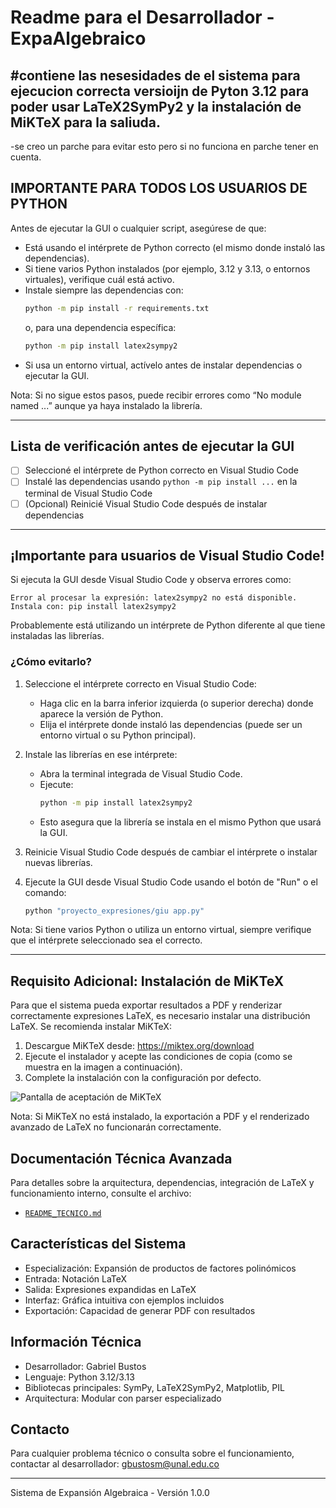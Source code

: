 # Readme para el Desarrollador - ExpaAlgebraico
#contiene las nesesidades de el sistema para ejecucion correcta versioijn de Pyton 3.12 para poder usar  LaTeX2SymPy2 y  la instalación de MiKTeX para la saliuda.
-------------------------------------------------------------------------------
-se creo un parche para evitar esto pero si no funciona en parche tener en cuenta.
## IMPORTANTE PARA TODOS LOS USUARIOS DE PYTHON

Antes de ejecutar la GUI o cualquier script, asegúrese de que:

- Está usando el intérprete de Python correcto (el mismo donde instaló las dependencias).
- Si tiene varios Python instalados (por ejemplo, 3.12 y 3.13, o entornos virtuales), verifique cuál está activo.
- Instale siempre las dependencias con:
  ```sh
  python -m pip install -r requirements.txt
  ```
  o, para una dependencia específica:
  ```sh
  python -m pip install latex2sympy2
  ```
- Si usa un entorno virtual, actívelo antes de instalar dependencias o ejecutar la GUI.

Nota: Si no sigue estos pasos, puede recibir errores como “No module named ...” aunque ya haya instalado la librería.

-------------------------------------------------------------------------------


## Lista de verificación antes de ejecutar la GUI

- [ ] Seleccioné el intérprete de Python correcto en Visual Studio Code
- [ ] Instalé las dependencias usando `python -m pip install ...` en la terminal de Visual Studio Code
- [ ] (Opcional) Reinicié Visual Studio Code después de instalar dependencias

-------------------------------------------------------------------------------

## ¡Importante para usuarios de Visual Studio Code!

Si ejecuta la GUI desde Visual Studio Code y observa errores como:

    Error al procesar la expresión: latex2sympy2 no está disponible. Instala con: pip install latex2sympy2

Probablemente está utilizando un intérprete de Python diferente al que tiene instaladas las librerías.

### ¿Cómo evitarlo?

1. Seleccione el intérprete correcto en Visual Studio Code:
   - Haga clic en la barra inferior izquierda (o superior derecha) donde aparece la versión de Python.
   - Elija el intérprete donde instaló las dependencias (puede ser un entorno virtual o su Python principal).

2. Instale las librerías en ese intérprete:
   - Abra la terminal integrada de Visual Studio Code.
   - Ejecute:
     ```sh
     python -m pip install latex2sympy2
     ```
   - Esto asegura que la librería se instala en el mismo Python que usará la GUI.

3. Reinicie Visual Studio Code después de cambiar el intérprete o instalar nuevas librerías.

4. Ejecute la GUI desde Visual Studio Code usando el botón de "Run" o el comando:
   ```sh
   python "proyecto_expresiones/giu app.py"
   ```

Nota: Si tiene varios Python o utiliza un entorno virtual, siempre verifique que el intérprete seleccionado sea el correcto.

-------------------------------------------------------------------------------

## Requisito Adicional: Instalación de MiKTeX

Para que el sistema pueda exportar resultados a PDF y renderizar correctamente expresiones LaTeX, es necesario instalar una distribución LaTeX. Se recomienda instalar MiKTeX:

1. Descargue MiKTeX desde: https://miktex.org/download
2. Ejecute el instalador y acepte las condiciones de copia (como se muestra en la imagen a continuación).
3. Complete la instalación con la configuración por defecto.

![Pantalla de aceptación de MiKTeX](doc/img/miktex_accept.png)

Nota: Si MiKTeX no está instalado, la exportación a PDF y el renderizado avanzado de LaTeX no funcionarán correctamente.

## Documentación Técnica Avanzada

Para detalles sobre la arquitectura, dependencias, integración de LaTeX y funcionamiento interno, consulte el archivo:
- [`README_TECNICO.md`](README_TECNICO.md)



## Características del Sistema

- Especialización: Expansión de productos de factores polinómicos
- Entrada: Notación LaTeX
- Salida: Expresiones expandidas en LaTeX
- Interfaz: Gráfica intuitiva con ejemplos incluidos
- Exportación: Capacidad de generar PDF con resultados

## Información Técnica

- Desarrollador: Gabriel Bustos
- Lenguaje: Python 3.12/3.13
- Bibliotecas principales: SymPy, LaTeX2SymPy2, Matplotlib, PIL
- Arquitectura: Modular con parser especializado

## Contacto

Para cualquier problema técnico o consulta sobre el funcionamiento, contactar al desarrollador: 
gbustosm@unal.edu.co

---

Sistema de Expansión Algebraica - Versión 1.0.0 

